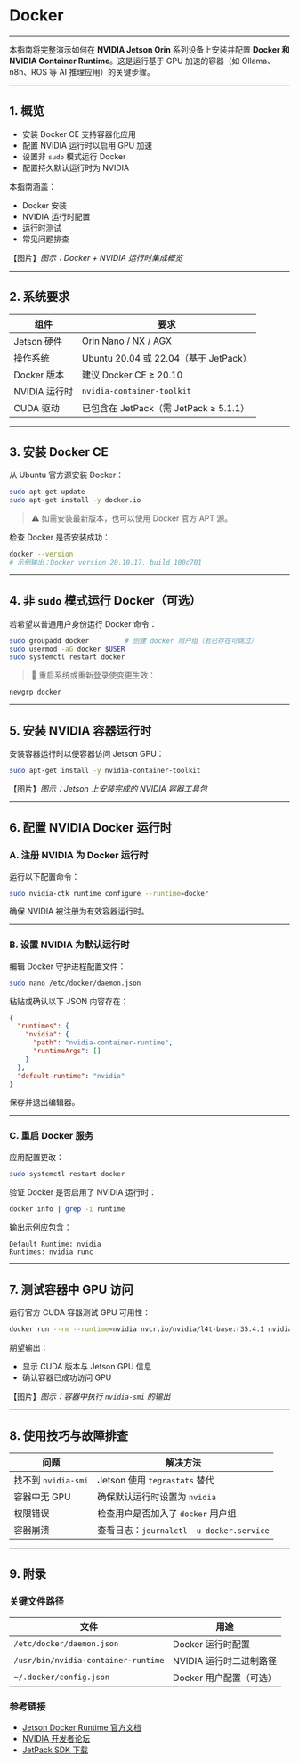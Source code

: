 

# Docker

---

本指南将完整演示如何在 **NVIDIA Jetson Orin** 系列设备上安装并配置 **Docker 和 NVIDIA Container Runtime**。这是运行基于 GPU 加速的容器（如 Ollama、n8n、ROS 等 AI 推理应用）的关键步骤。

---

## 1. 概览

- 安装 Docker CE 支持容器化应用
- 配置 NVIDIA 运行时以启用 GPU 加速
- 设置非 `sudo` 模式运行 Docker
- 配置持久默认运行时为 NVIDIA

本指南涵盖：

- Docker 安装
- NVIDIA 运行时配置
- 运行时测试
- 常见问题排查

【图片】*图示：Docker + NVIDIA 运行时集成概览*

---

## 2. 系统要求

| 组件         | 要求                               |
| ---------- | -------------------------------- |
| Jetson 硬件  | Orin Nano / NX / AGX             |
| 操作系统       | Ubuntu 20.04 或 22.04（基于 JetPack） |
| Docker 版本  | 建议 Docker CE ≥ 20.10             |
| NVIDIA 运行时 | `nvidia-container-toolkit`       |
| CUDA 驱动    | 已包含在 JetPack（需 JetPack ≥ 5.1.1）  |

---

## 3. 安装 Docker CE

从 Ubuntu 官方源安装 Docker：

```bash
sudo apt-get update
sudo apt-get install -y docker.io
```

> ⚠️ 如需安装最新版本，也可以使用 Docker 官方 APT 源。

检查 Docker 是否安装成功：

```bash
docker --version
# 示例输出：Docker version 20.10.17, build 100c701
```

---

## 4. 非 `sudo` 模式运行 Docker（可选）

若希望以普通用户身份运行 Docker 命令：

```bash
sudo groupadd docker         # 创建 docker 用户组（若已存在可跳过）
sudo usermod -aG docker $USER
sudo systemctl restart docker
```

> 🔁 重启系统或重新登录使变更生效：

```bash
newgrp docker
```

---

## 5. 安装 NVIDIA 容器运行时

安装容器运行时以便容器访问 Jetson GPU：

```bash
sudo apt-get install -y nvidia-container-toolkit
```

【图片】*图示：Jetson 上安装完成的 NVIDIA 容器工具包*

---

## 6. 配置 NVIDIA Docker 运行时

### A. 注册 NVIDIA 为 Docker 运行时

运行以下配置命令：

```bash
sudo nvidia-ctk runtime configure --runtime=docker
```

确保 NVIDIA 被注册为有效容器运行时。

---

### B. 设置 NVIDIA 为默认运行时

编辑 Docker 守护进程配置文件：

```bash
sudo nano /etc/docker/daemon.json
```

粘贴或确认以下 JSON 内容存在：

```json
{
  "runtimes": {
    "nvidia": {
      "path": "nvidia-container-runtime",
      "runtimeArgs": []
    }
  },
  "default-runtime": "nvidia"
}
```

保存并退出编辑器。

---

### C. 重启 Docker 服务

应用配置更改：

```bash
sudo systemctl restart docker
```

验证 Docker 是否启用了 NVIDIA 运行时：

```bash
docker info | grep -i runtime
```

输出示例应包含：

```
Default Runtime: nvidia
Runtimes: nvidia runc
```

---

## 7. 测试容器中 GPU 访问

运行官方 CUDA 容器测试 GPU 可用性：

```bash
docker run --rm --runtime=nvidia nvcr.io/nvidia/l4t-base:r35.4.1 nvidia-smi
```

期望输出：

- 显示 CUDA 版本与 Jetson GPU 信息
- 确认容器已成功访问 GPU

【图片】*图示：容器中执行 `nvidia-smi` 的输出*

---

## 8. 使用技巧与故障排查

| 问题               | 解决方法                                |
| ---------------- | ----------------------------------- |
| 找不到 `nvidia-smi` | Jetson 使用 `tegrastats` 替代           |
| 容器中无 GPU         | 确保默认运行时设置为 `nvidia`                 |
| 权限错误             | 检查用户是否加入了 `docker` 用户组              |
| 容器崩溃             | 查看日志：`journalctl -u docker.service` |

---

## 9. 附录

### 关键文件路径

| 文件                                  | 用途              |
| ----------------------------------- | --------------- |
| `/etc/docker/daemon.json`           | Docker 运行时配置    |
| `/usr/bin/nvidia-container-runtime` | NVIDIA 运行时二进制路径 |
| `~/.docker/config.json`             | Docker 用户配置（可选） |

### 参考链接

- [Jetson Docker Runtime 官方文档](https://docs.nvidia.com/datacenter/cloud-native/container-toolkit/latest/install-guide.html)
- [NVIDIA 开发者论坛](https://forums.developer.nvidia.com/)
- [JetPack SDK 下载](https://developer.nvidia.com/embedded/jetpack)


